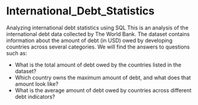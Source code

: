 # International_Debt_Statistics
Analyzing international debt statistics using SQL
This is an analysis of the international debt data collected by The World Bank. The dataset contains information about the amount of debt (in USD) owed by developing countries across several categories. We will find the answers to questions such as:

- What is the total amount of debt owed by the countries listed in the dataset?
- Which country owns the maximum amount of debt, and what does that amount look like?
- What is the average amount of debt owed by countries across different debt indicators?

